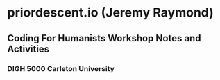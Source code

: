 # priordescent.io (Jeremy Raymond)
## Coding For Humanists Workshop Notes and Activities
### DIGH 5000 Carleton University
